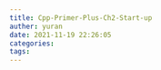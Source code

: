 ```yaml
---
title: Cpp-Primer-Plus-Ch2-Start-up
auther: yuran
date: 2021-11-19 22:26:05
categories:
tags:
---
```

